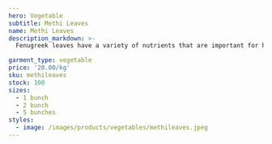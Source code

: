 ```yaml
---
hero: Vegetable
subtitle: Methi Leaves
name: Methi Leaves
description_markdown: >-
  Fenugreek leaves have a variety of nutrients that are important for health like Vitamin K, Calcium, Vitamin C, Vitamin A, B-complex vitamins like Folate, Riboflavin and Pyridoxine.

garment_type: vegetable
price: '20.00/kg'
sku: methileaves
stock: 100
sizes:
  - 1 bunch
  - 2 bunch
  - 5 bunches
styles:
  - image: /images/products/vegetables/methileaves.jpeg
---
```

